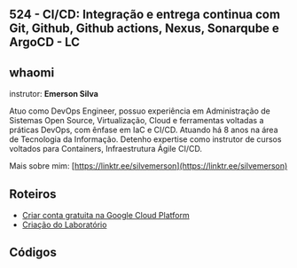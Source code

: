 ## 524 - CI/CD: Integração e entrega continua com Git, Github, Github actions, Nexus, Sonarqube e ArgoCD - LC


## whaomi

instrutor: **Emerson Silva**

Atuo como DevOps Engineer, possuo experiência em Administração de Sistemas Open Source, Virtualização, Cloud e ferramentas voltadas a práticas DevOps, com ênfase em IaC e CI/CD. 
Atuando há 8 anos na área de Tecnologia da Informação.
Detenho expertise como instrutor de cursos voltados para Containers, Infraestrutura Ágile CI/CD.

Mais sobre mim: [https://linktr.ee/silvemerson](https://linktr.ee/silvemerson)

## Roteiros

- [Criar conta gratuita na Google Cloud Platform](1-roteiro-conta-gcp.md)
- [Criação do Laboratório](2-labs.md)

## Códigos 

